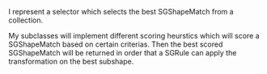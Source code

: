 I represent a selector which selects the best SGShapeMatch from a collection.

My subclasses will implement different scoring heurstics which will score a SGShapeMatch based on certain criterias.
Then the best scored SGShapeMatch will be returned in order that a SGRule can apply the transformation on the
best subshape.